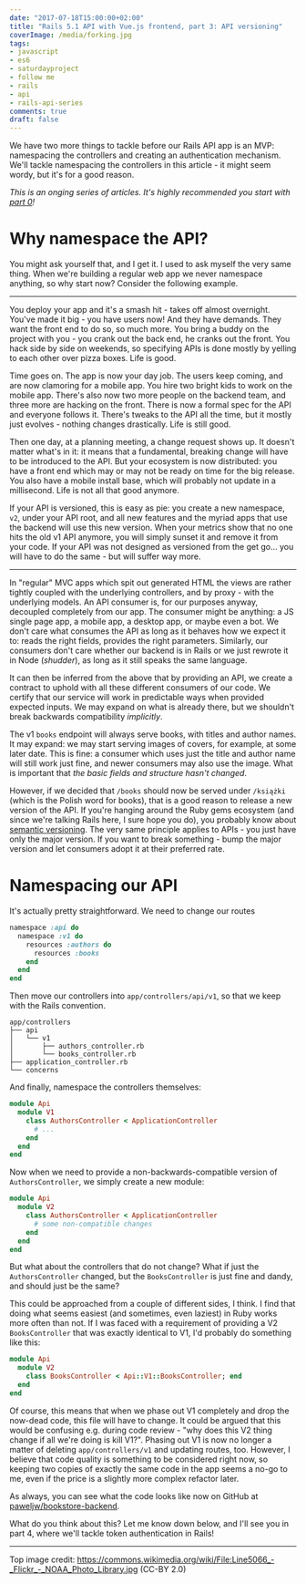 ```yaml
---
date: "2017-07-18T15:00:00+02:00"
title: "Rails 5.1 API with Vue.js frontend, part 3: API versioning"
coverImage: /media/forking.jpg
tags:
- javascript
- es6
- saturdayproject
- follow me
- rails
- api
- rails-api-series
comments: true
draft: false
---
```


We have two more things to tackle before our Rails API app is an MVP: namespacing the controllers and creating an authentication mechanism. We'll tackle namespacing the controllers in this article - it might seem wordy, but it's for a good reason.

<!--more-->

_This is an onging series of articles. It's highly recommended you start with [part 0](/2017/07/rails-5.1-api-with-vue.js-frontend-part-0-stack-choices/)!_

# Why namespace the API?

You might ask yourself that, and I get it. I used to ask myself the very same thing. When we're building a regular web app we never namespace anything, so why start now? Consider the following example.

---

You deploy your app and it's a smash hit - takes off almost overnight. You've made it big - you have users now! And they have demands. They want the front end to do so, so much more. You bring a buddy on the project with you - you crank out the back end, he cranks out the front. You hack side by side on weekends, so specifying APIs is done mostly by yelling to each other over pizza boxes. Life is good.

Time goes on. The app is now your day job. The users keep coming, and are now clamoring for a mobile app. You hire two bright kids to work on the mobile app. There's also now two more people on the backend team, and three more are hacking on the front. There is now a formal spec for the API and everyone follows it. There's tweaks to the API all the time, but it mostly just evolves - nothing changes drastically. Life is still good.

Then one day, at a planning meeting, a change request shows up. It doesn't matter what's in it: it means that a fundamental, breaking change will have to be introduced to the API. But your ecosystem is now distributed: you have a front end which may or may not be ready on time for the big release. You also have a mobile install base, which will probably not update in a millisecond. Life is not all that good anymore.

If your API is versioned, this is easy as pie: you create a new namespace, `v2`, under your API root, and all new features and the myriad apps that use the backend will use this new version. When your metrics show that no one hits the old v1 API anymore, you will simply sunset it and remove it from your code. If your API was not designed as versioned from the get go... you will have to do the same - but will suffer way more.

---

In "regular" MVC apps which spit out generated HTML the views are rather tightly coupled with the underlying controllers, and by proxy - with the underlying models. An API consumer is, for our purposes anyway, decoupled completely from our app. The consumer might be anything: a JS single page app, a mobile app, a desktop app, or maybe even a bot. We don't care what consumes the API as long as it behaves how we expect it to: reads the right fields, provides the right parameters. Similarly, our consumers don't care whether our backend is in Rails or we just rewrote it in Node (_*shudder*_), as long as it still speaks the same language.

It can then be inferred from the above that by providing an API, we create a contract to uphold with all these different consumers of our code. We certify that our service will work in predictable ways when provided expected inputs. We may expand on what is already there, but we shouldn't break backwards compatibility *implicitly*.

The v1 `books` endpoint will always serve books, with titles and author names. It may expand: we may start serving images of covers, for example, at some later date. This is fine: a consumer which uses just the title and author name will still work just fine, and newer consumers may also use the image. What is important that *the basic fields and structure hasn't changed*.

However, if we decided that `/books` should now be served under `/książki` (which is the Polish word for books), that is a good reason to release a new version of the API. If you're hanging around the Ruby gems ecosystem (and since we're talking Rails here, I sure hope you do), you probably know about [semantic versioning](http://semver.org/). The very same principle applies to APIs - you just have only the major version. If you want to break something - bump the major version and let consumers adopt it at their preferred rate.

# Namespacing our API

It's actually pretty straightforward. We need to change our routes


``` ruby
namespace :api do
  namespace :v1 do
    resources :authors do
      resources :books
    end
  end
end
```

Then move our controllers into `app/controllers/api/v1`, so that we keep with the Rails convention.

```
app/controllers
├── api
│   └── v1
│       ├── authors_controller.rb
│       └── books_controller.rb
├── application_controller.rb
└── concerns
```

And finally, namespace the controllers themselves:

``` ruby
module Api
  module V1
    class AuthorsController < ApplicationController
      # ...
    end
  end
end
```

Now when we need to provide a non-backwards-compatible version of `AuthorsController`, we simply create a new module:

``` ruby
module Api
  module V2
    class AuthorsController < ApplicationController
      # some non-compatible changes
    end
  end
end
```

But what about the controllers that do not change? What if just the `AuthorsController` changed, but the `BooksController` is just fine and dandy, and should just be the same?

This could be approached from a couple of different sides, I think. I find that doing what seems easiest (and sometimes, even laziest) in Ruby works more often than not. If I was faced with a requirement of providing a V2 `BooksController` that was exactly identical to V1, I'd probably do something like this:

``` ruby
module Api
  module V2
    class BooksController < Api::V1::BooksController; end
  end
end
```

Of course, this means that when we phase out V1 completely and drop the now-dead code, this file will have to change. It could be argued that this would be confusing e.g. during code review - "why does this V2 thing change if all we're doing is kill V1?". Phasing out V1 is now no longer a matter of deleting `app/controllers/v1` and updating routes, too. However, I believe that code quality is something to be considered right now, so keeping two copies of exactly the same code in the app seems a no-go to me, even if the price is a slightly more complex refactor later.

As always, you can see what the code looks like now on GitHub at [paweljw/bookstore-backend](https://github.com/paweljw/bookstore-backend/tree/part-3).

What do you think about this? Let me know down below, and I'll see you in part 4, where we'll tackle token authentication in Rails!

---

Top image credit: https://commons.wikimedia.org/wiki/File:Line5066_-_Flickr_-_NOAA_Photo_Library.jpg (CC-BY 2.0)
